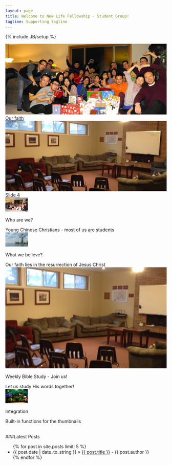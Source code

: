 ```yaml
---
layout: page
title: Welcome to New Life Fellowship - Student Group!
tagline: Supporting tagline
---
```

{% include JB/setup %}

<head>
    <link href="themes/2/js-image-slider.css" rel="stylesheet" type="text/css" />
    <script src="themes/2/js-image-slider.js" type="text/javascript"></script>
</head>

<div id="sliderFrame">
  <div id="slider">
    <a href="https://www.facebook.com/groups/564531400284272/" target="_blank">
      <img src="images/christmas.jpg" alt="We are a group of Chinese students
	  around Twin-city-Minnesota seeking the truth of Jesus Christ." />
    </a>
    <a class="lazyImage" href="images/Jesus-Cross.jpg" title="Our faith">Our faith</a>
    <img src="images/bible-study.JPG" alt="#biblestudy" />
    <a class="lazyImage" href="images/image-slider-4.jpg" title="">Slide 4</a>
  </div>
  <div id="biblestudy" style="display: none;">
    Join our Weekly Bible Study @<a href="https://www.google.com/maps/place/1120+5th+St+SE,+Minneapolis,+MN+55414/@44.9824569,-93.238446,17z/dat\
  a=!3m1!4b1!4m2!3m1!1s0x52b32d0d867d49b7:0xfb1c35546f49c8f6?hl=en">CRU House</a>. Need a ride? Feel free to email to nlf.campus@gmail.com or contact Yang Shuo @ 952-297-6289
  </div>
  <!--thumbnails-->
  <div id="thumbs">
    <div class="thumb">
      <div class="frame"><img src="images/christmas-thumb.jpg" /></div>
      <div class="thumb-content"><p>Who are we?</p>Young Chinese Christians - most of us are students</div>
      <div style="clear:both;"></div>
    </div>
    <div class="thumb">
      <div class="frame"><img src="images/Jesus-Cross-thumb.jpg" /></div>
      <div class="thumb-content"><p>What we believe?</p>Our faith lies in the resurrection of Jesus Christ</div>
      <div style="clear:both;"></div>
    </div>
    <div class="thumb">
      <div class="frame"><img src="images/bible-study-thumb.JPG" /></div>
      <div class="thumb-content"><p>Weekly Bible Study - Join us!</p>Let us study His words together!</div>
      <div style="clear:both;"></div>
    </div>
    <div class="thumb">
      <div class="frame"><img src="images/thumb4.jpg" /></div>
      <div class="thumb-content"><p>Integration</p>Built-in functions for the thumbnails</div>
      <div style="clear:both;"></div>
    </div>
  </div>
  <!--clear above float:left elements. It is required if above #slider is styled as float:left. -->
  <div style="clear:both;height:0;"></div>
  </br>
</div>


###Latest Posts

<ul class="posts">
  {% for post in site.posts limit: 5 %}
  <li><span>{{ post.date | date_to_string }}</span> &raquo; <a href="{{ BASE_PATH }}{{ post.url }}">{{ post.title }}</a>
  <span> - {{ post.author }}</span></li>
  {% endfor %}
</ul>
